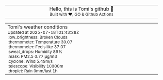 
<div align="center">
<table>
<tbody>
<td align="center">
<img width="2000" height="0"><br>
Hello, this is Tomi's github 👋<br>
<sup>Built with ❤️, GO & Github Actions</sup><br>
<img width="2000" height="0">
</td>
</tbody>
</table>
</div>
<table>
<tbody>
<td align="left">
<img width="2000" height="0"><br>
Tomi's weather conditions<br>
<sup>Updated at 2025-07-18T01:43:28Z</sup><br>
<sup>:low_brightness: Broken Clouds</sup><br>
<sup>:thermometer: Temperature 30.07 </sup><br>
<sup>:thermometer: Feels like 37.07</sup><br>
<sup>:sweat_drops: Humidity 89%</sup><br>
<sup>:mask: PM2.5 0.77 μg/m3</sup><br>
<sup>:cyclone: Wind 5.49m/s </sup><br>
<sup>:telescope: Visibility 10000m </sup><br>
<sup>:droplet: Rain 0mm/last 1h </sup><br>
<img width="2000" height="0">
</td>
<td align="left">
<img width="2000" height="0"><br>
<br>
<img width="2000" height="0">
</td>
</tbody>
</table>
</div>
    